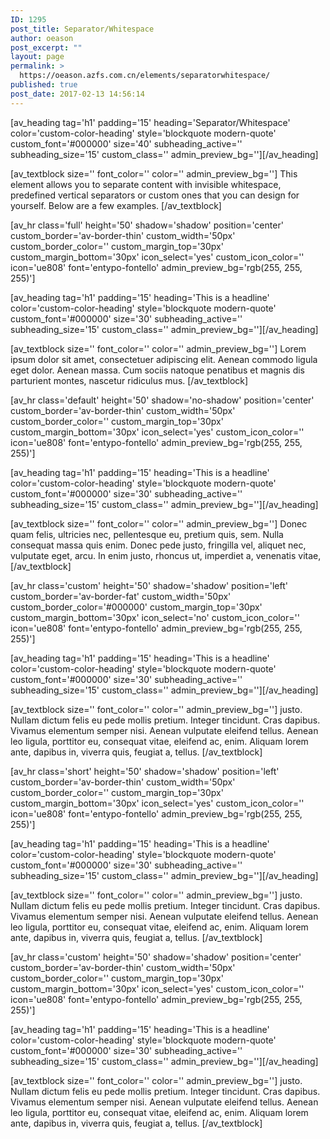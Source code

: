 ```yaml
---
ID: 1295
post_title: Separator/Whitespace
author: oeason
post_excerpt: ""
layout: page
permalink: >
  https://oeason.azfs.com.cn/elements/separatorwhitespace/
published: true
post_date: 2017-02-13 14:56:14
---
```

[av_heading tag='h1' padding='15' heading='Separator/Whitespace' color='custom-color-heading' style='blockquote modern-quote' custom_font='#000000' size='40' subheading_active='' subheading_size='15' custom_class='' admin_preview_bg=''][/av_heading]

[av_textblock size='' font_color='' color='' admin_preview_bg='']
This element allows you to separate content with invisible whitespace, predefined vertical separators or custom ones that you can design for yourself. Below are a few examples.
[/av_textblock]

[av_hr class='full' height='50' shadow='shadow' position='center' custom_border='av-border-thin' custom_width='50px' custom_border_color='' custom_margin_top='30px' custom_margin_bottom='30px' icon_select='yes' custom_icon_color='' icon='ue808' font='entypo-fontello' admin_preview_bg='rgb(255, 255, 255)']

[av_heading tag='h1' padding='15' heading='This is a headline' color='custom-color-heading' style='blockquote modern-quote' custom_font='#000000' size='30' subheading_active='' subheading_size='15' custom_class='' admin_preview_bg=''][/av_heading]

[av_textblock size='' font_color='' color='' admin_preview_bg='']
Lorem ipsum dolor sit amet, consectetuer adipiscing elit. Aenean commodo ligula eget dolor. Aenean massa. Cum sociis natoque penatibus et magnis dis parturient montes, nascetur ridiculus mus.
[/av_textblock]

[av_hr class='default' height='50' shadow='no-shadow' position='center' custom_border='av-border-thin' custom_width='50px' custom_border_color='' custom_margin_top='30px' custom_margin_bottom='30px' icon_select='yes' custom_icon_color='' icon='ue808' font='entypo-fontello' admin_preview_bg='rgb(255, 255, 255)']

[av_heading tag='h1' padding='15' heading='This is a headline' color='custom-color-heading' style='blockquote modern-quote' custom_font='#000000' size='30' subheading_active='' subheading_size='15' custom_class='' admin_preview_bg=''][/av_heading]

[av_textblock size='' font_color='' color='' admin_preview_bg='']
Donec quam felis, ultricies nec, pellentesque eu, pretium quis, sem. Nulla consequat massa quis enim. Donec pede justo, fringilla vel, aliquet nec, vulputate eget, arcu. In enim justo, rhoncus ut, imperdiet a, venenatis vitae,
[/av_textblock]

[av_hr class='custom' height='50' shadow='shadow' position='left' custom_border='av-border-fat' custom_width='50px' custom_border_color='#000000' custom_margin_top='30px' custom_margin_bottom='30px' icon_select='no' custom_icon_color='' icon='ue808' font='entypo-fontello' admin_preview_bg='rgb(255, 255, 255)']

[av_heading tag='h1' padding='15' heading='This is a headline' color='custom-color-heading' style='blockquote modern-quote' custom_font='#000000' size='30' subheading_active='' subheading_size='15' custom_class='' admin_preview_bg=''][/av_heading]

[av_textblock size='' font_color='' color='' admin_preview_bg='']
justo. Nullam dictum felis eu pede mollis pretium. Integer tincidunt. Cras dapibus. Vivamus elementum semper nisi. Aenean vulputate eleifend tellus. Aenean leo ligula, porttitor eu, consequat vitae, eleifend ac, enim. Aliquam lorem ante, dapibus in, viverra quis, feugiat a, tellus.
[/av_textblock]

[av_hr class='short' height='50' shadow='shadow' position='left' custom_border='av-border-thin' custom_width='50px' custom_border_color='' custom_margin_top='30px' custom_margin_bottom='30px' icon_select='yes' custom_icon_color='' icon='ue808' font='entypo-fontello' admin_preview_bg='rgb(255, 255, 255)']

[av_heading tag='h1' padding='15' heading='This is a headline' color='custom-color-heading' style='blockquote modern-quote' custom_font='#000000' size='30' subheading_active='' subheading_size='15' custom_class='' admin_preview_bg=''][/av_heading]

[av_textblock size='' font_color='' color='' admin_preview_bg='']
justo. Nullam dictum felis eu pede mollis pretium. Integer tincidunt. Cras dapibus. Vivamus elementum semper nisi. Aenean vulputate eleifend tellus. Aenean leo ligula, porttitor eu, consequat vitae, eleifend ac, enim. Aliquam lorem ante, dapibus in, viverra quis, feugiat a, tellus.
[/av_textblock]

[av_hr class='custom' height='50' shadow='shadow' position='center' custom_border='av-border-thin' custom_width='50px' custom_border_color='' custom_margin_top='30px' custom_margin_bottom='30px' icon_select='yes' custom_icon_color='' icon='ue808' font='entypo-fontello' admin_preview_bg='rgb(255, 255, 255)']

[av_heading tag='h1' padding='15' heading='This is a headline' color='custom-color-heading' style='blockquote modern-quote' custom_font='#000000' size='30' subheading_active='' subheading_size='15' custom_class='' admin_preview_bg=''][/av_heading]

[av_textblock size='' font_color='' color='' admin_preview_bg='']
justo. Nullam dictum felis eu pede mollis pretium. Integer tincidunt. Cras dapibus. Vivamus elementum semper nisi. Aenean vulputate eleifend tellus. Aenean leo ligula, porttitor eu, consequat vitae, eleifend ac, enim. Aliquam lorem ante, dapibus in, viverra quis, feugiat a, tellus.
[/av_textblock]